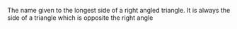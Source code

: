 The name given to the longest side of a right angled triangle. It is
always the side of a triangle which is opposite the right angle
